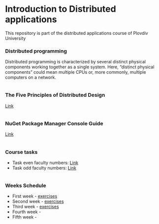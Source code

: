 # Introduction to Distributed applications
This repository is part of the distributed applications course of Plovdiv University



### Distributed programming
Distributed programming is characterized by several distinct physical components working together as a single system. Here, “distinct physical components” could mean multiple CPUs or, more commonly, multiple computers on a network.


#
### The Five Principles of Distributed Design

[Link](https://github.com/pkyurkchiev/distributed-applications/tree/master/documentations/doc_1_five-principles.md)


#
### NuGet Package Manager Console Guide

[Link](https://github.com/pkyurkchiev/distributed-applications/tree/master/documentations/doc_2_nuget-console.md)


#
### Course tasks

* Task even faculty numbers: [Link](https://github.com/pkyurkchiev/distributed-applications/blob/master/tasks/task_even.md)
* Task odd faculty numbers: [Link](https://github.com/pkyurkchiev/distributed-applications/blob/master/tasks/task_odd.md)


#
### Weeks Schedule

* First week - [exercises](https://github.com/pkyurkchiev/distributed-applications/tree/master/exercises/week_1)
* Second week - [exercises](https://github.com/pkyurkchiev/distributed-applications/tree/master/exercises/week_2)
* Third week - [exercises](https://github.com/pkyurkchiev/distributed-applications/tree/master/exercises/week_3)
* Fourth week -
* Fifth week - 